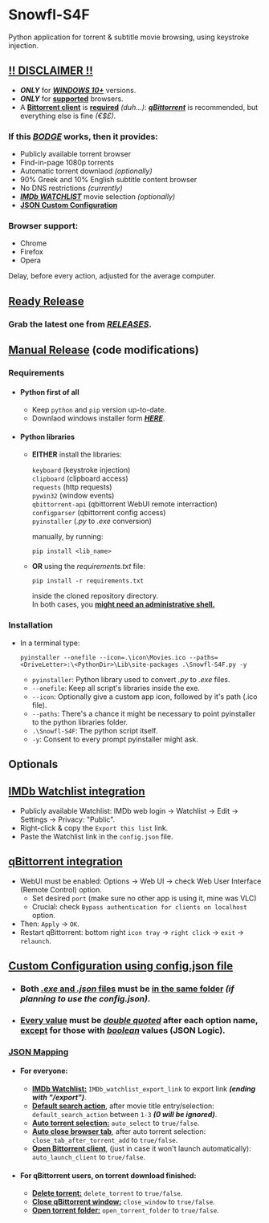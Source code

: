# Snowfl-S4F
Python application for torrent & subtitle movie browsing, using keystroke injection.  
## <ins>**!! DISCLAIMER !!**</ins>
- **_ONLY_** for <ins>**_WINDOWS 10+_**</ins> versions.
- **_ONLY_** for <ins>**supported**</ins> browsers.  
- A <ins>**Bittorrent client**</ins> is <ins>**required**</ins> _(duh...)_: [**_qBittorrent_**](https://www.fosshub.com/qBittorrent.html) is recommended, but everything else is fine _(€$£)_.

### If this <ins>_BODGE_</ins> works, then it provides:  
- Publicly available torrent browser
- Find-in-page 1080p torrents
- Automatic torrent downlaod _(optionally)_
- 90% Greek and 10% English subtitle content browser
- No DNS restrictions _(currently)_
- [**_IMDb WATCHLIST_**](https://github.com/h1dd3n3y3/Snowfl-S4F/blob/master/README.md#imdb-watchlist-integration-optional) movie selection _(optionally)_
- [**JSON Custom Configuration**](https://github.com/h1dd3n3y3/Snowfl-S4F/blob/master/README.md#custom-configuration-using-configjson-file-optional)  

### Browser support:  
- Chrome
- Firefox
- Opera

Delay, before every action, adjusted for the average computer.
## <ins>Ready Release</ins>
### Grab the latest one from [**_RELEASES_**](https://github.com/tru3w1tn3ss/Snowfl-S4F/releases).  

## <ins>Manual Release</ins> (code modifications)
### Requirements
- #### Python first of all
  - Keep `python` and `pip` version up-to-date.
  - Downlaod windows installer form [**_HERE_**](https://www.python.org/downloads/windows).
- #### Python libraries
  - **EITHER** install the libraries:  
  
    `keyboard` (keystroke injection)  
    `clipboard` (clipboard access)  
    `requests` (http requests)  
    `pywin32` (window events)  
    `qbittorrent-api` (qbittorrent WebUI remote interraction)  
    `configparser` (qbittorrent config access)  
    `pyinstaller` (_.py_ to _.exe_ conversion)  
    
    manually, by running:
    ```
    pip install <lib_name>
    ```
  - **OR** using the _requirements.txt_ file:
    ```
    pip install -r requirements.txt
    ```
    inside the cloned repository directory.  
    In both cases, you **<ins>might need an administrative shell.</ins>**
### Installation
- In a terminal type:
  ```
  pyinstaller --onefile --icon=.\icon\Movies.ico --paths=<DriveLetter>:\<PythonDir>\Lib\site-packages .\Snowfl-S4F.py -y
  ```
  - `pyinstaller`: Python library used to convert _.py_ to _.exe_ files.
  - `--onefile`: Keep all script's libraries inside the exe.
  - `--icon`: Optionally give a custom app icon, followed by it's path (.ico file).
  - `--paths`: There's a chance it might be necessary to point pyinstaller to the python libraries folder.
  - `.\Snowfl-S4F`: The python script itself.
  - `-y`: Consent to every prompt pyinstaller might ask.
## Optionals
## <ins>IMDb Watchlist integration</ins>
  - Publicly available Watchlist: IMDb web login -> Watchlist -> Edit -> Settings -> Privacy: "Public".
  - Right-click & copy the `Export this list` link.
  - Paste the Watchlist link in the `config.json` file.
 ## <ins>qBittorrent integration</ins>
  - WebUI must be enabled: Options -> Web UI -> check Web User Interface (Remote Control) option.
    - Set desired `port` (make sure no other app is using it, mine was VLC)
    - Crucial: check `Bypass authentication for clients on localhost` option.
  - Then: `Apply` -> `OK`.
  - Restart qBittorrent: bottom right `icon tray` -> `right click` -> `exit` -> `relaunch`.
## <ins>Custom Configuration using config.json file</ins>
- ### Both <ins>_.exe_ and _.json_ files</ins> must be <ins>in the same folder</ins> _(if planning to use the config.json)_.
- ### <ins>Every value</ins> must be <ins>**_double quoted_**</ins> after each option name, <ins>except</ins> for those with <ins>**_boolean_**</ins> values (JSON Logic).
### <ins>JSON Mapping</ins>
- #### For everyone:
  - <ins>**IMDb Watchlist:**</ins> `IMDb_watchlist_export_link` to export link **_(ending with "/export")_**.
  - <ins>**Default search action**</ins>, after movie title entry/selection: `default_search_action` between `1-3` **_(0 will be ignored)_**.
  - <ins>**Auto torrent selection:**</ins> `auto_select` to `true/false`.
  - <ins>**Auto close browser tab**</ins>, after auto torrent selection: `close_tab_after_torrent_add` to `true/false`.
  - <ins>**Open Bittorrent client**</ins>, (just in case it won't launch automatically): `auto_launch_client` to `true/false`.
- #### For qBittorrent users, on torrent download finished:
  - <ins>**Delete torrent:**</ins> `delete_torrent` to `true/false`.
  - <ins>**Close qBittorrent window:**</ins> `close_window` to `true/false`.
  - <ins>**Open torrent folder:**</ins> `open_torrent_folder` to `true/false`.
